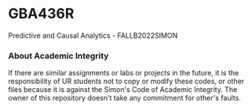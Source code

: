 # GBA436R
 Predictive and Causal Analytics - FALLB2022SIMON

### About Academic Integrity
If there are similar assignments or labs or projects in the future, it is the responsibility of UR students not to copy or modify these codes, or other files because it is against the Simon's Code of Academic Integrity. The owner of this repository doesn't take any commitment for other's faults.
